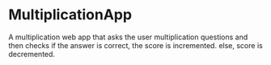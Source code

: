 # MultiplicationApp
A multiplication web app that asks the user multiplication questions and then checks if the answer is correct, the score is incremented. else, score is decremented.
